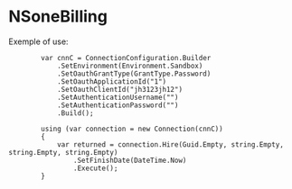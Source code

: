 # NSoneBilling

Exemple of use:

            var cnnC = ConnectionConfiguration.Builder
                .SetEnvironment(Environment.Sandbox)
                .SetOauthGrantType(GrantType.Password)
                .SetOauthApplicationId("1")
                .SetOauthClientId("jh3123jh12")
                .SetAuthenticationUsername("")
                .SetAuthenticationPassword("")
                .Build();

            using (var connection = new Connection(cnnC))
            {
                var returned = connection.Hire(Guid.Empty, string.Empty, string.Empty, string.Empty)
                    .SetFinishDate(DateTime.Now)
                    .Execute();
            }
